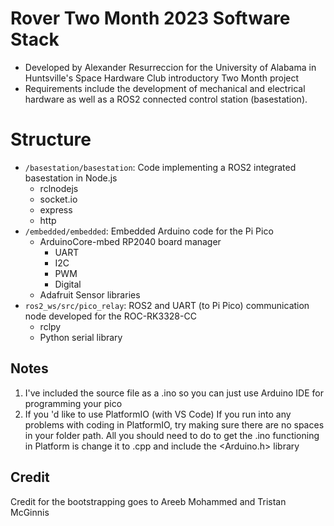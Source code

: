 # Rover Two Month 2023 Software Stack
* Developed by Alexander Resurreccion for the University of Alabama in Huntsville's Space Hardware Club introductory Two Month project
* Requirements include the development of mechanical and electrical hardware as well as a ROS2 connected control station (basestation).

# Structure
* `/basestation/basestation`: Code implementing a ROS2 integrated basestation in Node.js
     * rclnodejs
     * socket.io
     * express
     * http
* `/embedded/embedded`: Embedded Arduino code for the Pi Pico
     * ArduinoCore-mbed RP2040 board manager
          * UART
          * I2C
          * PWM
          * Digital
     * Adafruit Sensor libraries
* `ros2_ws/src/pico_relay`: ROS2 and UART (to Pi Pico) communication node developed for the ROC-RK3328-CC
     * rclpy
     * Python serial library

## Notes
1. I've included the source file as a .ino so you can just use Arduino IDE for programming your pico
2. If you 'd like to use PlatformIO (with VS Code)
     If you run into any problems with coding in PlatformIO, try making sure there are no spaces in your folder path.
     All you should need to do to get the .ino functioning in Platform is change it to .cpp and include the <Arduino.h> library

## Credit
Credit for the bootstrapping goes to Areeb Mohammed and Tristan McGinnis
